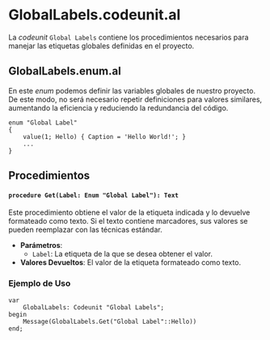 # GlobalLabels.codeunit.al

La _codeunit_ `Global Labels` contiene los procedimientos necesarios para manejar las etiquetas globales definidas en el proyecto.

## GlobalLabels.enum.al

En este _enum_ podemos definir las variables globales de nuestro proyecto. De este modo, no será necesario repetir definiciones para valores similares, aumentando la eficiencia y reduciendo la redundancia del código.

```al
enum "Global Label"
{
    value(1; Hello) { Caption = 'Hello World!'; }
    ...
}
```

## Procedimientos

#### `procedure Get(Label: Enum "Global Label"): Text`

Este procedimiento obtiene el valor de la etiqueta indicada y lo devuelve formateado como texto. Si el texto contiene marcadores, sus valores se pueden reemplazar con las técnicas estándar.

- **Parámetros**:
    - `Label`: La etiqueta de la que se desea obtener el valor.
- **Valores Devueltos**: El valor de la etiqueta formateado como texto.



### Ejemplo de Uso

```al
var
    GlobalLabels: Codeunit "Global Labels";
begin
    Message(GlobalLabels.Get("Global Label"::Hello))
end;
```
